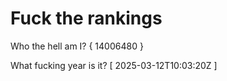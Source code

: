 # Fuck the rankings

Who the hell am I?
{ 14006480 }

What fucking year is it?
[ 2025-03-12T10:03:20Z ]
